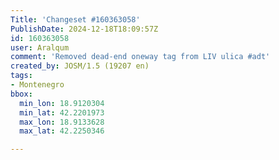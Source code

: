 ```yaml
---
Title: 'Changeset #160363058'
PublishDate: 2024-12-18T18:09:57Z
id: 160363058
user: Aralqum
comment: 'Removed dead-end oneway tag from LIV ulica #adt'
created_by: JOSM/1.5 (19207 en)
tags:
- Montenegro
bbox:
  min_lon: 18.9120304
  min_lat: 42.2201973
  max_lon: 18.9133628
  max_lat: 42.2250346

---
```

